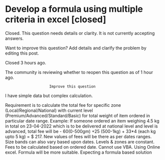 
# Develop a formula using multiple criteria in excel [closed]







Closed. This question needs details or clarity. It is not currently accepting answers.
                        
                    










Want to improve this question? Add details and clarify the problem by editing this post.


Closed 3 hours ago.


The community is reviewing whether to reopen this question as of 1 hour ago.





                        Improve this question
                    



I have simple data but complex calculation.

Requirement is to calculate the total fee for specific zone (Local/Regional/National) with current level (Premium/Advanced/Standard/Basic) for total weight of item ordered in particular date range.
Example: If someone ordered an item weighing 4.5 kg in total on 23-04-2022 which is to be delivered at national level and level is advanced, total fee will be - 60(0-500gm) +25 (500-1kg) + 33*4 (each kg upto 5 kg) = $ 217.
New values of fees will be there as per dates ranges. Size bands can also vary based upon dates. Levels & zones are constant. Fees to be calculated based on ordered date. Cannot use VBA. Using Online excel. Formula will be more suitable.
Expecting a formula based solution

        